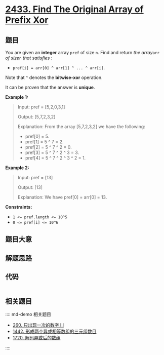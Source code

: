 # [2433. Find The Original Array of Prefix Xor](https://leetcode.com/problems/find-the-original-array-of-prefix-xor/)

## 题目

You are given an **integer** array `pref` of size `n`. Find and return _the
array_`arr` _of size_`n` _that satisfies_ :

- `pref[i] = arr[0] ^ arr[1] ^ ... ^ arr[i]`.

Note that `^` denotes the **bitwise-xor** operation.

It can be proven that the answer is **unique**.

**Example 1:**

> Input: pref = [5,2,0,3,1]
>
> Output: [5,7,2,3,2]
>
> Explanation: From the array [5,7,2,3,2] we have the following:
>
> - pref[0] = 5.
> - pref[1] = 5 ^ 7 = 2.
> - pref[2] = 5 ^ 7 ^ 2 = 0.
> - pref[3] = 5 ^ 7 ^ 2 ^ 3 = 3.
> - pref[4] = 5 ^ 7 ^ 2 ^ 3 ^ 2 = 1.

**Example 2:**

> Input: pref = [13]
>
> Output: [13]
>
> Explanation: We have pref[0] = arr[0] = 13.

**Constraints:**

- `1 <= pref.length <= 10^5`
- `0 <= pref[i] <= 10^6`

## 题目大意

## 解题思路

## 代码

```javascript

```

## 相关题目

:::: md-demo 相关题目

- [260. 只出现一次的数字 III](https://leetcode.com/problems/single-number-iii)
- [1442. 形成两个异或相等数组的三元组数目](https://leetcode.com/problems/count-triplets-that-can-form-two-arrays-of-equal-xor)
- [1720. 解码异或后的数组](https://leetcode.com/problems/decode-xored-array)

::::
